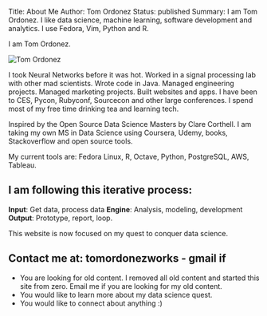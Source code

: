 Title: About Me
Author: Tom Ordonez
Status: published
Summary: I am Tom Ordonez. I like data science, machine learning, software development and analytics. I use Fedora, Vim, Python and R.

I am Tom Ordonez.

![Tom Ordonez]({filename}/images/tomordonez.jpg)

I took Neural Networks before it was hot. Worked in a signal processing lab with other mad scientists. Wrote code in Java. Managed engineering projects. Managed marketing projects. Built websites and apps. I have been to CES, Pycon, Rubyconf, Sourcecon and other large conferences. I spend most of my free time drinking tea and learning tech.

Inspired by the Open Source Data Science Masters by Clare Corthell. I am taking my own MS in Data Science using Coursera, Udemy, books, Stackoverflow and open source tools.

My current tools are: Fedora Linux, R, Octave, Python, PostgreSQL, AWS, Tableau.

## I am following this iterative process:

**Input**: Get data, process data
**Engine**: Analysis, modeling, development
**Output**: Prototype, report, loop.

This website is now focused on my quest to conquer data science.

## Contact me at: tomordonezworks - gmail if

* You are looking for old content. I removed all old content and started this site from zero. Email me if you are looking for my old content.
* You would like to learn more about my data science quest.
* You would like to connect about anything :)
